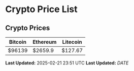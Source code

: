 # Crypto Price List

## Crypto Prices
| Bitcoin | Ethereum | Litecoin |
| ------- | -------- | -------- |
| $96139 | $2659.9 | $127.67 |
**Last Updated:** 2025-02-21 23:51 UTC
**Last Updated:** $DATE$

